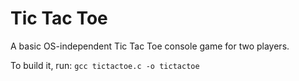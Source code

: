 # Tic Tac Toe
A basic OS-independent Tic Tac Toe console game for two players.

To build it, run: `gcc tictactoe.c -o tictactoe`

